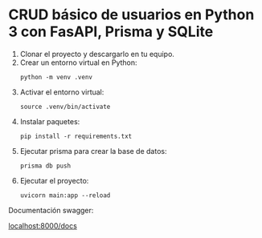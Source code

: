 # CRUD básico de usuarios en Python 3 con FasAPI, Prisma y SQLite

1. Clonar el proyecto y descargarlo en tu equipo.
2. Crear un entorno virtual en Python:
   ```
   python -m venv .venv
   ```
3. Activar el entorno virtual:
   ```
   source .venv/bin/activate
   ```
4. Instalar paquetes:
   ```
   pip install -r requirements.txt
   ```
5. Ejecutar prisma para crear la base de datos:
   ```
   prisma db push
   ```
6. Ejecutar el proyecto:
   ```
   uvicorn main:app --reload
   ````

Documentación swagger:

[localhost:8000/docs](http://localhost:8000/docs)
